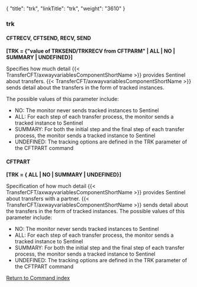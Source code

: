 {
    "title": "trk",
    "linkTitle": "trk",
    "weight": "3610"
}<span id="trk"></span>

### trk

<span id="trk_CFTRECV"></span><span id="trk_CFTSEND"></span>

#### CFTRECV, CFTSEND, RECV, SEND

****[TRK = {<span class="underline">"value of TRKSEND/TRKRECV from CFTPARM</span>"
&#124; ALL &#124; NO &#124; SUMMARY &#124; UNDEFINED}]****

Specifies how much detail {{< TransferCFT/axwayvariablesComponentShortName  >}} provides
Sentinel about transfers. {{< TransferCFT/axwayvariablesComponentShortName  >}} sends detail about the
transfers in the form of tracked instances.

The possible values of this parameter include:

- NO: The
    monitor never sends tracked instances to Sentinel
- ALL:
    For each step of each transfer process, the monitor sends a tracked instance
    to Sentinel
- SUMMARY:
    For both the initial step and the final step of each transfer process,
    the monitor sends a tracked instance to Sentinel
- UNDEFINED: The
    tracking options are defined in the TRK parameter of the CFTPART command

<span id="trk_CFTPART"></span>

#### CFTPART

**[TRK = { ALL
&#124; NO &#124; SUMMARY &#124; <span class="underline">UNDEFINED</span>}]**

Specification of how much detail {{< TransferCFT/axwayvariablesComponentShortName  >}} provides Sentinel about transfers
with a partner. {{< TransferCFT/axwayvariablesComponentShortName  >}} sends detail about the transfers in the form of tracked
instances. The possible values of this parameter include:

- NO: The monitor
    never sends tracked instances to Sentinel
- ALL: For each
    step of each transfer process, the monitor sends a tracked instance to
    Sentinel
- SUMMARY: For both
    the initial step and the final step of each transfer process, the monitor
    sends a tracked instance to Sentinel
- UNDEFINED: The
    tracking options are defined in the TRK parameter of the CFTPART command

[Return to Command index](../../)

